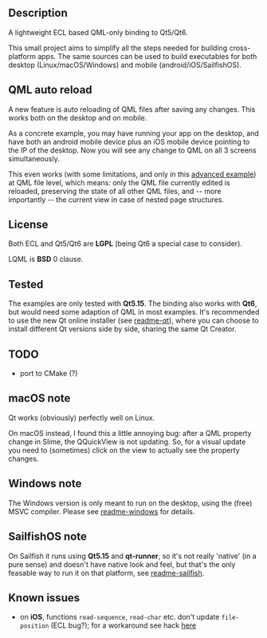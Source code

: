 
Description
-----------

A lightweight ECL based QML-only binding to Qt5/Qt6.

This small project aims to simplify all the steps needed for building
cross-platform apps. The same sources can be used to build executables for both
desktop (Linux/macOS/Windows) and mobile (android/iOS/SailfishOS).


QML auto reload
---------------

A new feature is auto reloading of QML files after saving any changes. This
works both on the desktop and on mobile.

As a concrete example, you may have running your app on the desktop, and have
both an android mobile device plus an iOS mobile device pointing to the IP of
the desktop. Now you will see any change to QML on all 3 screens
simultaneously.

This even works (with some limitations, and only in this
[advanced example](examples/advanced-qml-auto-reload/)) at QML file level,
which means: only the QML file currently edited is reloaded, preserving the
state of all other QML files, and -- more importantly -- the current view in
case of nested page structures.


License
-------

Both ECL and Qt5/Qt6 are **LGPL** (being Qt6 a special case to consider).

LQML is **BSD** 0 clause.


Tested
------

The examples are only tested with **Qt5.15**. The binding also works with
**Qt6**, but would need some adaption of QML in most examples. It's recommended
to use the new Qt online installer (see [readme-qt](readme-qt.md)), where
you can choose to install different Qt versions side by side, sharing the same
Qt Creator.


TODO
----

* port to CMake (?)


macOS note
----------

Qt works (obviously) perfectly well on Linux.

On macOS instead, I found this a little annoying bug: after a QML property
change in Slime, the QQuickView is not updating. So, for a visual update you
need to (sometimes) click on the view to actually see the property changes.


Windows note
------------

The Windows version is only meant to run on the desktop, using the (free) MSVC
compiler. Please see [readme-windows](readme-windows.md) for details.


SailfishOS note
---------------

On Sailfish it runs using **Qt5.15** and **qt-runner**, so it's not really
'native' (in a pure sense) and doesn't have native look and feel, but that's
the only feasable way to run it on that platform, see
[readme-sailfish](readme-sailfish.md).


Known issues
------------

* on **iOS**, functions `read-sequence`, `read-char` etc. don't update
  `file-position` (ECL bug?); for a workaround see hack
  [here](examples/cl-repl/lisp/upload-download.lisp)
